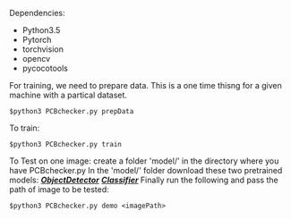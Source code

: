 Dependencies:

- Python3.5
- Pytorch
- torchvision
- opencv
- pycocotools

For training, we need to prepare data. This is a one time thisng for a given machine with a partical dataset.
```
$python3 PCBchecker.py prepData
```

To train:
```
$python3 PCBchecker.py train
```

To Test on one image:
create a folder 'model/' in the directory where you have PCBchecker.py
In the 'model/' folder download these two pretrained models:
[***ObjectDetector***](https://1drv.ms/u/s!Au_917wA6i4miiuXax4IPC_vU_pC?e=yFVRRD)
[***Classifier***](https://1drv.ms/u/s!Au_917wA6i4miiy_A0103y14E_Ka?e=8a0lPD)
Finally run the following and pass the path of image to be tested:
```
$python3 PCBchecker.py demo <imagePath>
```



